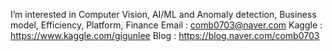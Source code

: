 
I’m interested in Computer Vision, AI/ML and Anomaly detection, Business model, Efficiency, Platform, Finance
Email : comb0703@naver.com
Kaggle : https://www.kaggle.com/gigunlee
Blog : https://blog.naver.com/comb0703

<!---
comb0703/comb0703 is a ✨ special ✨ repository because its `README.md` (this file) appears on your GitHub profile.
You can click the Preview link to take a look at your changes.
--->
